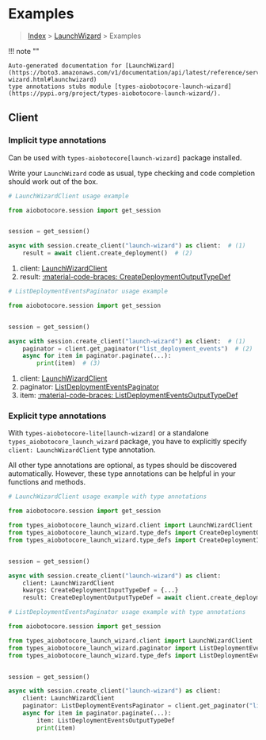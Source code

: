 # Examples

> [Index](../README.md) > [LaunchWizard](./README.md) > Examples

!!! note ""

    Auto-generated documentation for [LaunchWizard](https://boto3.amazonaws.com/v1/documentation/api/latest/reference/services/launch-wizard.html#launchwizard)
    type annotations stubs module [types-aiobotocore-launch-wizard](https://pypi.org/project/types-aiobotocore-launch-wizard/).

## Client

### Implicit type annotations

Can be used with `types-aiobotocore[launch-wizard]` package installed.

Write your `LaunchWizard` code as usual,
type checking and code completion should work out of the box.



```python
# LaunchWizardClient usage example

from aiobotocore.session import get_session


session = get_session()

async with session.create_client("launch-wizard") as client:  # (1)
    result = await client.create_deployment()  # (2)
```

1. client: [LaunchWizardClient](./client.md)
2. result: [:material-code-braces: CreateDeploymentOutputTypeDef](./type_defs.md#createdeploymentoutputtypedef) 



```python
# ListDeploymentEventsPaginator usage example

from aiobotocore.session import get_session


session = get_session()

async with session.create_client("launch-wizard") as client:  # (1)
    paginator = client.get_paginator("list_deployment_events")  # (2)
    async for item in paginator.paginate(...):
        print(item)  # (3)
```

1. client: [LaunchWizardClient](./client.md)
2. paginator: [ListDeploymentEventsPaginator](./paginators.md#listdeploymenteventspaginator)
3. item: [:material-code-braces: ListDeploymentEventsOutputTypeDef](./type_defs.md#listdeploymenteventsoutputtypedef) 




### Explicit type annotations

With `types-aiobotocore-lite[launch-wizard]`
or a standalone `types_aiobotocore_launch_wizard` package, you have to explicitly specify
`client: LaunchWizardClient` type annotation.

All other type annotations are optional, as types should be discovered automatically.
However, these type annotations can be helpful in your functions and methods.


```python
# LaunchWizardClient usage example with type annotations

from aiobotocore.session import get_session

from types_aiobotocore_launch_wizard.client import LaunchWizardClient
from types_aiobotocore_launch_wizard.type_defs import CreateDeploymentOutputTypeDef
from types_aiobotocore_launch_wizard.type_defs import CreateDeploymentInputTypeDef


session = get_session()

async with session.create_client("launch-wizard") as client:
    client: LaunchWizardClient
    kwargs: CreateDeploymentInputTypeDef = {...}
    result: CreateDeploymentOutputTypeDef = await client.create_deployment(**kwargs)
```



```python
# ListDeploymentEventsPaginator usage example with type annotations

from aiobotocore.session import get_session

from types_aiobotocore_launch_wizard.client import LaunchWizardClient
from types_aiobotocore_launch_wizard.paginator import ListDeploymentEventsPaginator
from types_aiobotocore_launch_wizard.type_defs import ListDeploymentEventsOutputTypeDef


session = get_session()

async with session.create_client("launch-wizard") as client:
    client: LaunchWizardClient
    paginator: ListDeploymentEventsPaginator = client.get_paginator("list_deployment_events")
    async for item in paginator.paginate(...):
        item: ListDeploymentEventsOutputTypeDef
        print(item)
```


